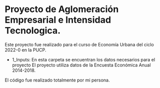 # Proyecto de Aglomeración Empresarial e Intensidad Tecnologica.
Este proyecto fue realizado para el curso de Economía Urbana del ciclo 2022-0 en la PUCP.

- 1_Inputs: En esta carpeta se encuentran los datos necesarios para el proyecto
  El proyecto utiliza datos de la Encuesta Económica Anual 2014-2018.

El código fue realizado totalmente por mi persona.
